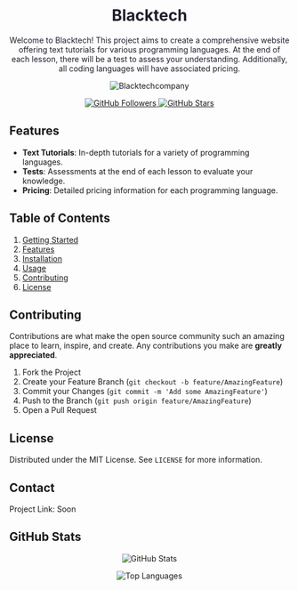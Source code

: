 <h1 align="center" style="color: #1E1E2C;">Blacktech</h1>

<p align="center" style="color: #1E1E2C;">
  Welcome to Blacktech! This project aims to create a comprehensive website offering text tutorials for various programming languages. At the end of each lesson, there will be a test to assess your understanding. Additionally, all coding languages will have associated pricing.
</p>

<p align="center">
  <img src="https://komarev.com/ghpvc/?username=Blacktechcompany&label=Profile%20views&color=0e75b6&style=flat" alt="Blacktechcompany" />
</p>

<p align="center">
  <a href="https://github.com/Blacktechcompany/Blacktech">
    <img src="https://img.shields.io/github/followers/Blacktechcompany?label=Follow&style=social" alt="GitHub Followers" />
  </a>
  <a href="https://github.com/Blacktechcompany/Blacktech">
    <img src="https://img.shields.io/github/stars/Blacktechcompany/Blacktech?style=social" alt="GitHub Stars" />
  </a>
</p>

## Features

- **Text Tutorials**: In-depth tutorials for a variety of programming languages.
- **Tests**: Assessments at the end of each lesson to evaluate your knowledge.
- **Pricing**: Detailed pricing information for each programming language.

## Table of Contents

1. [Getting Started](#getting-started)
2. [Features](#features)
3. [Installation](#installation)
4. [Usage](#usage)
5. [Contributing](#contributing)
6. [License](#license)


## Contributing

Contributions are what make the open source community such an amazing place to learn, inspire, and create. Any contributions you make are **greatly appreciated**.

1. Fork the Project
2. Create your Feature Branch (`git checkout -b feature/AmazingFeature`)
3. Commit your Changes (`git commit -m 'Add some AmazingFeature'`)
4. Push to the Branch (`git push origin feature/AmazingFeature`)
5. Open a Pull Request

## License

Distributed under the MIT License. See `LICENSE` for more information.

## Contact

Project Link: Soon

## GitHub Stats

<p align="center">
  <img src="https://github-readme-stats.vercel.app/api?username=Blacktechcompany&show_icons=true&theme=dark&title_color=1E1E2C&icon_color=0e75b6&text_color=ffffff&bg_color=0d1117" alt="GitHub Stats" />
</p>

<p align="center">
  <img src="https://github-readme-stats.vercel.app/api/top-langs/?username=Blacktechcompany&layout=compact&theme=dark&title_color=1E1E2C&icon_color=0e75b6&text_color=ffffff&bg_color=0d1117" alt="Top Languages" />
</p>
